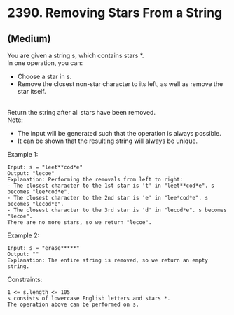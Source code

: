 # 2390. Removing Stars From a String
## (Medium)

You are given a string s, which contains stars *.
<br>
In one operation, you can:

- Choose a star in s.
- Remove the closest non-star character to its left, as well as remove the star itself.

<br>
Return the string after all stars have been removed.
<br>
Note:

- The input will be generated such that the operation is always possible.
- It can be shown that the resulting string will always be unique.
 

Example 1:

```
Input: s = "leet**cod*e"
Output: "lecoe"
Explanation: Performing the removals from left to right:
- The closest character to the 1st star is 't' in "leet**cod*e". s becomes "lee*cod*e".
- The closest character to the 2nd star is 'e' in "lee*cod*e". s becomes "lecod*e".
- The closest character to the 3rd star is 'd' in "lecod*e". s becomes "lecoe".
There are no more stars, so we return "lecoe".
```

Example 2:

```
Input: s = "erase*****"
Output: ""
Explanation: The entire string is removed, so we return an empty string.
```

Constraints:

```
1 <= s.length <= 105
s consists of lowercase English letters and stars *.
The operation above can be performed on s.
```